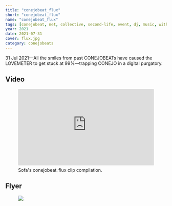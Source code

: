 ```yaml
---
title: "conejobeat_flux"
short: "conejobeat_flux"
name: "conejobeat_flux"
tags: [conejobeat, net, collective, second-life, event, dj, music, with-others, 2021, ongoing]
year: 2021
date: 2021-07-31
cover: flux.jpg
category: conejobeats
---
```


31 Jul 2021—All the smiles from past CONEJOBEATs have caused the LOVEMETER to get stuck at 99%—trapping CONEJO in a digital purgatory.

## Video

<figure>
  <div style="position:relative;padding-top:56.25%;margin-bottom:7px;">
    <iframe src="https://www.youtube.com/embed/8RUM_qN37Dw" frameborder="0" allowfullscreen
      style="position:absolute;top:0;left:0;width:100%;height:100%;"></iframe>
  </div>
  <figcaption>
    Sofa's conejobeat_flux clip compilation.
  </figcaption>
</figure>

## Flyer

<figure>
  <img src="{{ site.baseurl }}/assets/img/flux-flyer.jpg">
</figure>